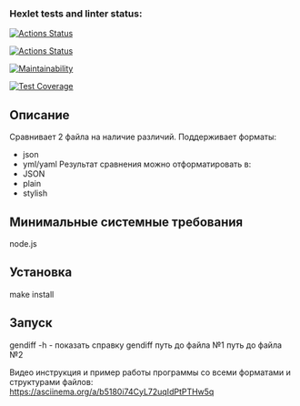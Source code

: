 ### Hexlet tests and linter status:
[![Actions Status](https://github.com/AfViktor/frontend-project-46/actions/workflows/hexlet-check.yml/badge.svg)](https://github.com/AfViktor/frontend-project-46/actions)

[![Actions Status](https://github.com/AfViktor/frontend-project-46/actions/workflows/check.yml/badge.svg)](https://github.com/AfViktor/frontend-project-46/actions)

[![Maintainability](https://api.codeclimate.com/v1/badges/6cd37102cff86db6482c/maintainability)](https://codeclimate.com/github/AfViktor/frontend-project-46/maintainability)

[![Test Coverage](https://api.codeclimate.com/v1/badges/6cd37102cff86db6482c/test_coverage)](https://codeclimate.com/github/AfViktor/frontend-project-46/test_coverage)

## Описание
Сравнивает 2 файла на наличие различий. Поддерживает форматы:
- json
- yml/yaml
Результат сравнения можно отформатировать в:
- JSON
- plain
- stylish

## Минимальные системные требования
node.js

## Установка
make install

## Запуск
gendiff -h - показать справку
gendiff путь до файла №1 путь до файла №2

Видео инструкция и пример работы программы со всеми форматами и структурами файлов:
https://asciinema.org/a/b5180i74CyL72uqIdPtPTHw5q